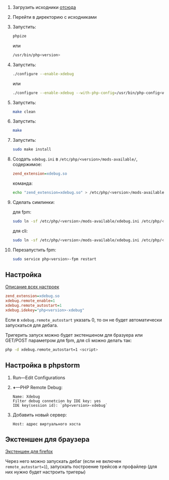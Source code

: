 1. Загрузить исходники [отсюда](https://xdebug.org/download)
2. Перейти в директорию с исходниками
3. Запустить:

    ```bash
    phpize
    ```

    или

    ```bash
    /usr/bin/php<version>
    ```
4. Запустить:

    ```bash
    ./configure --enable-xdebug
    ```

    или

    ```bash
    ./configure --enable-xdebug --with-php-config=/usr/bin/php-config<version>
    ```
5. Запустить:

    ```bash
    make clean
    ```
6. Запустить:

    ```bash
    make
    ```
7. Запустить:

    ```bash
    sudo make install
    ```
8. Создать `xdebug.ini` в `/etc/php/<version>/mods-available/`, содержимое:
    
    ```ini
    zend_extension=xdebug.so
    ```

    команда:
    
    ```bash
    echo "zend_extension=xdebug.so" > /etc/php/<version>/mods-available/xdebug.ini
    ```
9. Сделать симлинки:

    для fpm:

    ```bash
    sudo ln -sf /etc/php/<version>/mods-available/xdebug.ini /etc/php/<version>/fpm/conf.d/20-xdebug.ini
    ```

    для cli:

    ```bash
    sudo ln -sf /etc/php/<version>/mods-available/xdebug.ini /etc/php/<version>/cli/conf.d/20-xdebug.ini
    ```
10. Перезапустить fpm:

    ```bash
    sudo service php<version>-fpm restart
    ```

## Настройка

[Описание всех настроек](https://xdebug.org/docs/all_settings)

```ini
zend_extension=xdebug.so
xdebug.remote_enable=1
xdebug.remote_autostart=1
xdebug.idekey="php<version>-xdebug"
```

Если в `xdebug.remote_autostart` указать 0, то он не будет автоматически запускаться для дебага.

Тригерить запуск можно будет экстеншеном для бразуера или GET/POST параметром для fpm, для cli можно делать так:

```bash
php -d xdebug.remote_autostart=1 <script>
```

## Настройка в phpstorm

1. Run—Edit Configurations
2. **+**—PHP Remote Debug:

    ```
    Name: Xdebug
    Filter debug connetcion by IDE key: yes
    IDE key(session id): `php<version>-xdebug`
    ```

3. Добавить новый сервер:

    ```
    Host: адрес виртуального хоста
    ```    

## Экстеншен для браузера

[Экстеншен для firefox](https://addons.mozilla.org/en-GB/firefox/addon/xdebug-helper-for-firefox/)

Через него можно запускать дебаг (если не включен `remote_autostart=1`), запускать построение трейсов и профайлер (для них нужно будет настроить тригеры)
